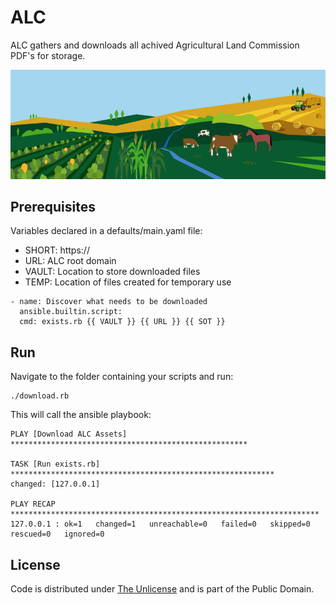 # ALC

ALC gathers and downloads all achived Agricultural Land Commission PDF's for storage.

![ALC](alc.webp)

## Prerequisites

Variables declared in a defaults/main.yaml file:

- SHORT: https://
- URL: ALC root domain
- VAULT: Location to store downloaded files
- TEMP: Location of files created for temporary use

```console
- name: Discover what needs to be downloaded
  ansible.builtin.script:
  cmd: exists.rb {{ VAULT }} {{ URL }} {{ SOT }}
```

## Run

Navigate to the folder containing your scripts and run:

```console
./download.rb
```

This will call the ansible playbook:

```console
PLAY [Download ALC Assets] *****************************************************

TASK [Run exists.rb] ***********************************************************
changed: [127.0.0.1]

PLAY RECAP *********************************************************************
127.0.0.1 : ok=1   changed=1   unreachable=0   failed=0   skipped=0   rescued=0   ignored=0
```

## License

Code is distributed under [The Unlicense](https://github.com/nausicaan/free/blob/main/LICENSE.md) and is part of the Public Domain.